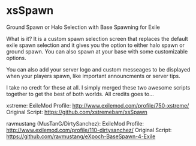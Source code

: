 # xsSpawn
Ground Spawn or Halo Selection with Base Spawning for Exile

What is it?
It is a custom spawn selection screen that replaces the default exile spawn selection and it gives you the option to either halo spawn or ground spawn. You can also spawn at your base with some customizable options.

You can also add your server logo and custom messeages to be displayed when your players spawn, like important announcments or server tips.

I take no credt for these at all. I simply merged these two awesome scripts together to get the best of both worlds.
All credits goes to...

xstreme:
ExileMod Profile: http://www.exilemod.com/profile/750-xstreme/
Original Script: https://github.com/xstremebam/xsSpawn

ravmustang (MusTanG/DirtySanchez):
ExileMod Profile: http://www.exilemod.com/profile/110-dirtysanchez/
Original Script: https://github.com/ravmustang/eXpoch-BaseSpawn-4-Exile